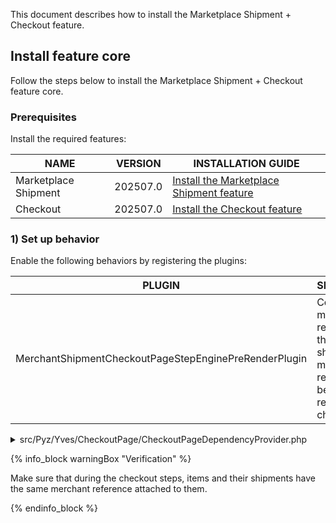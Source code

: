 This document describes how to install the Marketplace Shipment + Checkout feature.

## Install feature core

Follow the steps below to install the Marketplace Shipment + Checkout feature core.

### Prerequisites

Install the required features:

| NAME | VERSION | INSTALLATION GUIDE |
| --------- | ------ | -----------|
| Marketplace Shipment | 202507.0 | [Install the Marketplace Shipment feature](/docs/pbc/all/carrier-management/latest/marketplace/install-features/install-marketplace-shipment-feature.html) |
| Checkout | 202507.0 | [Install the Checkout feature](/docs/pbc/all/cart-and-checkout/latest/base-shop/install-and-upgrade/install-features/install-the-checkout-feature.html) |

### 1) Set up behavior

Enable the following behaviors by registering the plugins:

| PLUGIN  | SPECIFICATION | PREREQUISITES | NAMESPACE |
| ------------ | ----------- | ----- | ------------ |
| MerchantShipmentCheckoutPageStepEnginePreRenderPlugin | Copies all item merchant references to their attached shipment merchant reference before rendering checkout steps. |  |   Spryker\Yves\MerchantShipment\Plugin\CheckoutPage |

<details>
<summary>src/Pyz/Yves/CheckoutPage/CheckoutPageDependencyProvider.php</summary>

```php
<?php

namespace Pyz\Yves\CartPage;

use SprykerShop\Yves\CheckoutPage\CheckoutPageDependencyProvider as SprykerShopCheckoutPageDependencyProvider;
use Spryker\Yves\MerchantShipment\Plugin\CheckoutPage\MerchantShipmentCheckoutPageStepEnginePreRenderPlugin;

class CheckoutPageDependencyProvider extends SprykerShopCheckoutPageDependencyProvider
{
    /**
     * @return array<\SprykerShop\Yves\CheckoutPageExtension\Dependency\Plugin\StepEngine\CheckoutPageStepEnginePreRenderPluginInterface>
     */
    protected function getCheckoutPageStepEnginePreRenderPlugins(): array
    {
        return [
            new MerchantShipmentCheckoutPageStepEnginePreRenderPlugin(),
        ];
    }
}
```

</details>

{% info_block warningBox "Verification" %}

Make sure that during the checkout steps, items and their shipments have the same merchant reference attached to them.

{% endinfo_block %}
